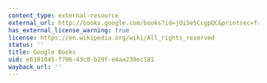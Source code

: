 ```yaml
---
content_type: external-resource
external_url: http://books.google.com/books?id=jOiSe5CcgpQC&printsec=frontcover
has_external_license_warning: true
license: https://en.wikipedia.org/wiki/All_rights_reserved
status: ''
title: Google Books
uid: e6101845-f796-43c0-b29f-e4aa230ec181
wayback_url: ''
---
```

